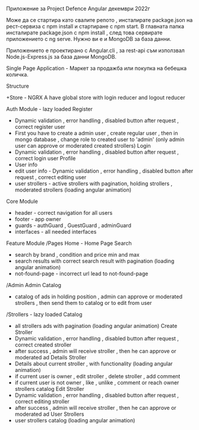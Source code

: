 Приложение за Project Defence Angular декември 2022г

Може да се стартира като свалите репото , инсталирате package.json на рест-сервиза с npm install и стартиране с npm start.
В главната папка инсталирате package.json с npm install , след това сервирате приложението с ng serve.
Нужно ви е и MongoDB за база данни.

Приложението е проектирано с Angular.cli , за rest-api съм използвал Node.js-Express.js за база данни MongoDB.

Single Page Application - Маркет за продажба или покупка на бебешка количка.

Structure

+Store - NGRX
A have global store with login reducer and logout reducer

Auth Module - lazy loaded
Register 
- Dynamic validation , error handling , disabled button after request , correct register user
- First you have to create a admin user , create regular user , then in mongo database , change role to created user to 'admin'
(only admin user can approve or moderated created strollers)
Login
- Dynamic validation , error handling , disabled button after request , correct login user
Profile
- User info
- edit user info - Dynamic validation , error handling , disabled button after request , correct editing user
- user strollers - active strollers with pagination, holding strollers , moderated strollers (loading angular animation)

Core Module
- header - correct navigation for all users
- footer - app owner
- guards - authGuard , GuestGuard , adminGuard
- interfaces - all needed interfaces

Feature Module
/Pages
Home - Home Page
Search 
- search by brand , condition and price min and max
- search results with correct search result with pagination (loading angular animation)
- not-found-page - incorrect url lead to not-found-page

/Admin
Admin Catalog
- catalog of ads in holding position , admin can approve or moderated strollers , then send them to catalog or to edit from user

/Strollers - lazy loaded
Catalog
- all strollers ads with pagination (loading angular animation)
Create Stroller
- Dynamic validation , error handling , disabled button after request , correct created stroller
- after success , admin will receive stroller , then he can approve or moderated ad
Details Stroller
- Details about current stroller , with functionality (loading angular animation)
- if current user is owner , edit stroller , delete stroller , add comment
- if current user is not owner , like , unlike , comment or reach owner strollers catalog 
Edit Stroller
- Dynamic validation , error handling , disabled button after request , correct editing stroller
- after success , admin will receive stroller , then he can approve or moderated ad
User Strollers
- user strollers catalog (loading angular animation)